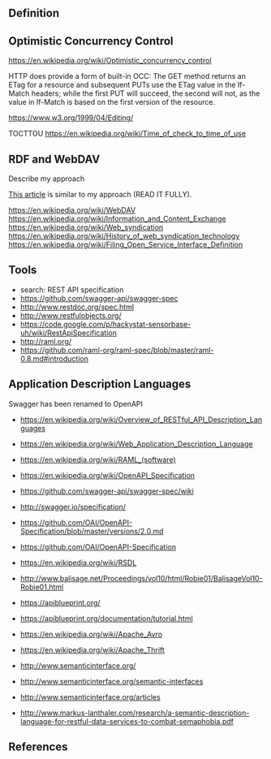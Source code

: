 
<!--
-->

Definition
----------

Optimistic Concurrency Control
------------------------------

https://en.wikipedia.org/wiki/Optimistic_concurrency_control

HTTP does provide a form of built-in OCC: The GET method returns
an ETag for a resource and subsequent PUTs use the ETag value in
the If-Match headers; while the first PUT will succeed, the second
will not, as the value in If-Match is based on the first version
of the resource.

https://www.w3.org/1999/04/Editing/

TOCTTOU
https://en.wikipedia.org/wiki/Time_of_check_to_time_of_use

RDF and WebDAV
--------------

Describe my approach

[This article]( http://www.w3.org/2001/sw/wiki/REST )
is similar to my approach (READ IT FULLY).

https://en.wikipedia.org/wiki/WebDAV
https://en.wikipedia.org/wiki/Information_and_Content_Exchange
https://en.wikipedia.org/wiki/Web_syndication
https://en.wikipedia.org/wiki/History_of_web_syndication_technology
https://en.wikipedia.org/wiki/Filing_Open_Service_Interface_Definition


Tools
-----

 * search: REST API specification
 * https://github.com/swagger-api/swagger-spec
 * http://www.restdoc.org/spec.html
 * http://www.restfulobjects.org/
 * https://code.google.com/p/hackystat-sensorbase-uh/wiki/RestApiSpecification
 * http://raml.org/
 * https://github.com/raml-org/raml-spec/blob/master/raml-0.8.md#introduction

Application Description Languages
---------------------------------

Swagger has been renamed to OpenAPI

 * <https://en.wikipedia.org/wiki/Overview_of_RESTful_API_Description_Languages>
 * <https://en.wikipedia.org/wiki/Web_Application_Description_Language>
 * <https://en.wikipedia.org/wiki/RAML_(software)>
 * <https://en.wikipedia.org/wiki/OpenAPI_Specification>
 * <https://github.com/swagger-api/swagger-spec/wiki>

 * <http://swagger.io/specification/>
 * <https://github.com/OAI/OpenAPI-Specification/blob/master/versions/2.0.md>
 * <https://github.com/OAI/OpenAPI-Specification>

 * https://en.wikipedia.org/wiki/RSDL
 * http://www.balisage.net/Proceedings/vol10/html/Robie01/BalisageVol10-Robie01.html
 * https://apiblueprint.org/
 * https://apiblueprint.org/documentation/tutorial.html
 * https://en.wikipedia.org/wiki/Apache_Avro
 * https://en.wikipedia.org/wiki/Apache_Thrift

 * http://www.semanticinterface.org/
 * http://www.semanticinterface.org/semantic-interfaces
 * http://www.semanticinterface.org/articles

 * http://www.markus-lanthaler.com/research/a-semantic-description-language-for-restful-data-services-to-combat-semaphobia.pdf

References
----------

<!-- vim: set autoindent expandtab sw=4 syntax=markdown: -->
